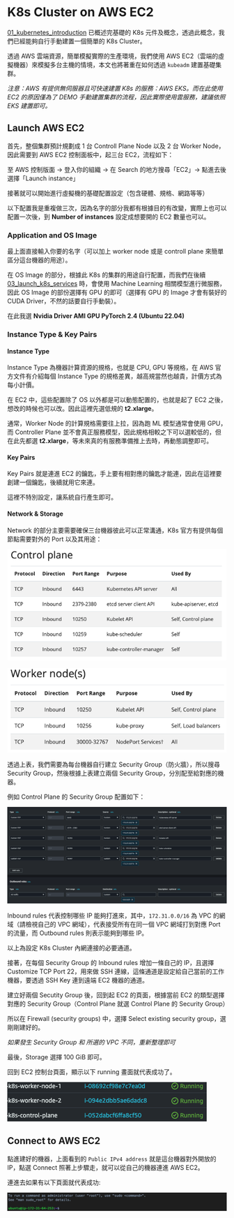 # K8s Cluster on AWS EC2

[01_kubernetes_introduction](/01_kubernetes_introduction/) 已概述完基礎的 K8s 元件及概念，透過此概念，我們已經能夠自行手動建置一個簡單的 K8s Cluster。

透過 AWS 雲端資源，簡單模擬實際的生產環境，我們使用 AWS EC2（雲端的虛擬機器）來模擬多台主機的情境，本文也將著重在如何透過 `kubeadm` 建置基礎集群。

*注意：AWS 有提供無伺服器且可快速建置 K8s 的服務：AWS EKS。而在此使用 EC2 的原因僅為了 DEMO 手動建置集群的流程，因此實際使用雲服務，建議依照 EKS 建置即可。*

## Launch AWS EC2

首先，整個集群預計規劃成 1 台 Controll Plane Node 以及 2 台 Worker Node，因此需要到 AWS EC2 控制面板中，起三台 EC2，流程如下：

至 AWS 控制版面 -> 登入你的組織 -> 在 Search 的地方搜尋「EC2」-> 點進去後選擇「Launch instance」

接著就可以開始進行虛擬機的基礎配置設定（包含硬體、規格、網路等等）

以下配置我是重複做三次，因為名字的部分我都有根據目的有改變，實際上也可以配置一次後，到 **Number of instances** 設定成想要開的 EC2 數量也可以。

### Application and OS Image

最上面直接輸入你要的名字（可以加上 worker node 或是 controll plane 來簡單區分這台機器的用途）。

在 OS Image 的部分，根據此 K8s 的集群的用途自行配置，而我們在後續 [03_launch_k8s_services](/03_launch_k8s_services/) 時，會使用 Machine Learning 相關模型進行微服務，因此 OS Image 的部份選擇有 GPU 的即可（選擇有 GPU 的 Image 才會有裝好的 CUDA Driver，不然的話要自行手動裝）。

在此我選 **Nvidia Driver AMI GPU PyTorch 2.4 (Ubuntu 22.04)**

### Instance Type & Key Pairs

#### Instance Type

Instance Type 為機器計算資源的規格，也就是 CPU, GPU 等規格，在 AWS 官方文件有介紹每個 Instance Type 的規格差異，越高規當然也越貴，計價方式為每小計價。

在 EC2 中，這些配置除了 OS 以外都是可以動態配置的，也就是起了 EC2 之後，想改的時候也可以改。因此這裡先選低規的 **t2.xlarge**。

通常，Worker Node 的計算規格需要往上拉，因為跑 ML 模型通常會使用 GPU，而 Controller Plane 並不會真正服務模型，因此規格相較之下可以選較低的，但在此先都選 **t2.xlarge**，等未來真的有服務準備推上去時，再動態調整即可。

#### Key Pairs

Key Pairs 就是連進 EC2 的鑰匙，手上要有相對應的鑰匙才能連，因此在這裡要創建一個鑰匙，後續就用它來連。

這裡不特別設定，讓系統自行產生即可。

#### Network & Storage

Network 的部分主要需要確保三台機器彼此可以正常溝通，K8s 官方有提供每個節點需要對外的 Port 以及其用途：

![alt text](image.png)


![alt text](image-1.png)

透過上表，我們需要為每台機器自行建立 Security Group（防火牆），所以搜尋 Security Group，然後根據上表建立兩個 Security Group，分別配至給對應的機器。

例如 Control Plane 的 Security Group 配置如下：

![alt text](image-2.png)

Inbound rules 代表控制哪些 IP 能夠打進來，其中，`172.31.0.0/16` 為 VPC 的網域（請檢視自己的 VPC 網域），代表接受所有在同一個 VPC 網域打到對應 Port 的流量，而 Outbound rules 則表示能夠到哪些 IP。

以上為設定 K8s Cluster 內網連接的必要通道。

接著，在每個 Security Group 的 Inbound rules 增加一條自己的 IP，且選擇 Customize TCP Port 22，用來做 SSH 連線，這條通道是設定給自己當前的工作機器，要透過 SSH Key 連到遠端 EC2 機器的通道。

建立好兩個 Secutity Group 後，回到起 EC2 的頁面，根據當前 EC2 的類型選擇對應的 Security Group（Control Plane 就選 Control Plane 的 Security Group）

所以在 Firewall (security groups) 中，選擇 Select existing security group，選剛剛建好的。

*如果發生 Security Group 和 所選的 VPC 不同，重新整理即可*

最後，Storage 選擇 100 GiB 即可。


回到 EC2 控制台頁面，顯示以下 running 畫面就代表成功了。

![alt text](image-3.png)

## Connect to AWS EC2

點進建好的機器，上面看到的 `Public IPv4 address` 就是這台機器對外開放的 IP，點選 Connect 照著上步驟走，就可以從自己的機器連進 AWS EC2。

連進去如果有以下頁面就代表成功:

![alt text](image-4.png)




